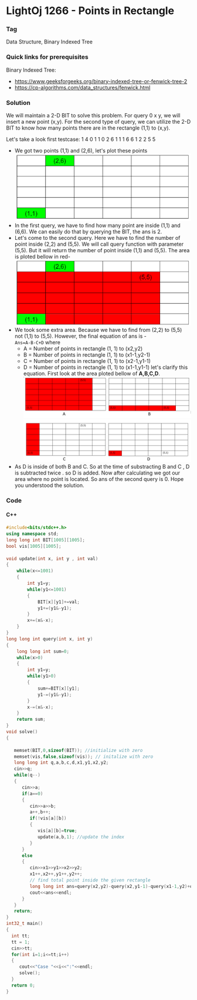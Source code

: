 # LightOj 1266 - Points in Rectangle
### Tag
Data Structure, Binary Indexed Tree
### Quick links for prerequisites
Binary Indexed Tree:  
- https://www.geeksforgeeks.org/binary-indexed-tree-or-fenwick-tree-2
- https://cp-algorithms.com/data_structures/fenwick.html

 
### Solution 
We will maintain a 2-D BIT to solve this problem. For query 0 x y, we will insert a new point (x,y). For the second type of query, we can utilize the 2-D BIT to know how many points there are in the rectangle (1,1) to (x,y). 

Let's take a look first testcase:
<add three back-ticks here for code-block>
1
4
0 1 1
0 2 6
1 1 1 6 6
1 2 2 5 5
<add three back-ticks here for code-block>
-  We got two points (1,1) and (2,6), let's plot these points <br>
![first](./first.PNG)
- In the first query, we have to find how many point are inside (1,1) and (6,6). We can easily do that by querying the BIT, the ans is 2.
- Let's come to the second query. Here we have to find the number of point inside (2,2) and (5,5). We will call query function with parameter (5,5). But it will return the number of point inside (1,1) and (5,5). The area is ploted bellow in red-  
  ![second](./second.PNG)
- We took some extra area. Because we have to find from (2,2) to (5,5) not (1,1) to (5,5). However, the final equation of ans is - <br>
`Ans=A-B-C+D` where
  * A = Number of points in rectangle (1, 1) to (x2,y2)
  * B = Number of points in rectangle (1, 1) to (x1-1,y2-1)
  * C = Number of points in rectangle (1, 1) to (x2-1,y1-1)
  * D = Number of points in rectangle (1, 1) to (x1-1,y1-1)
let's clarify this equation. First look at the area ploted bellow of **A,B,C,D**. 
 ![third](./third.PNG)
 ![fourth](./fourth.PNG)
- As D is inside of both B and C. So at the time of substracting B and C , D is subtracted twice . so D is added. Now after calculating 
we got our area where no point is located. So ans of the second query is 0. Hope you understood the solution.

### Code

#### C++
```cpp
#include<bits/stdc++.h>
using namespace std;
long long int BIT[1005][1005];
bool vis[1005][1005];

void update(int x, int y , int val)
{
    while(x<=1001)
    {
        int y1=y;
        while(y1<=1001)
        {
            BIT[x][y1]+=val;
            y1+=(y1&-y1);
        }
        x+=(x&-x);
    }
}
long long int query(int x, int y)
{
    long long int sum=0;
    while(x>0)
    {
        int y1=y;
        while(y1>0)
        {
            sum+=BIT[x][y1];
            y1-=(y1&-y1);
        }
        x-=(x&-x);
    }
    return sum;
}
void solve()
{
   
   memset(BIT,0,sizeof(BIT)); //initialize with zero 
   memset(vis,false,sizeof(vis)); // initalize with zero
   long long int q,a,b,c,d,x1,y1,x2,y2;
   cin>>q;
   while(q--)
   {
      cin>>a;
      if(a==0)
      {
         cin>>a>>b;
         a++,b++;
         if(!vis[a][b])
         {
            vis[a][b]=true; 
            update(a,b,1); //update the index 
         }
      }
      else
      {
         cin>>x1>>y1>>x2>>y2;
         x1++,x2++,y1++,y2++;
         // find total point inside the given rectangle
         long long int ans=query(x2,y2)-query(x2,y1-1)-query(x1-1,y2)+query(x1-1,y1-1);
         cout<<ans<<endl;
      }
   }
   return;
}
int32_t main()
{
  int tt;
  tt = 1;
  cin>>tt;
  for(int i=1;i<=tt;i++)
  {
     cout<<"Case "<<i<<":"<<endl;
     solve();
  }
  return 0;
}
```
